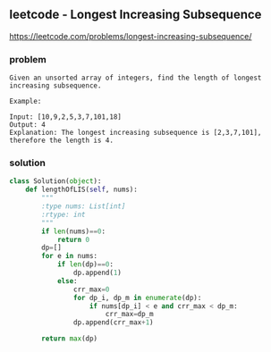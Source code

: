 ## leetcode - Longest Increasing Subsequence
https://leetcode.com/problems/longest-increasing-subsequence/
### problem
```
Given an unsorted array of integers, find the length of longest increasing subsequence.

Example:

Input: [10,9,2,5,3,7,101,18]
Output: 4 
Explanation: The longest increasing subsequence is [2,3,7,101], therefore the length is 4. 
```

### solution
``` python
class Solution(object):
    def lengthOfLIS(self, nums):
        """
        :type nums: List[int]
        :rtype: int
        """
        if len(nums)==0:
            return 0
        dp=[]
        for e in nums:
            if len(dp)==0:
                dp.append(1)
            else:
                crr_max=0
                for dp_i, dp_m in enumerate(dp):
                    if nums[dp_i] < e and crr_max < dp_m:
                        crr_max=dp_m
                dp.append(crr_max+1)

        return max(dp)
```